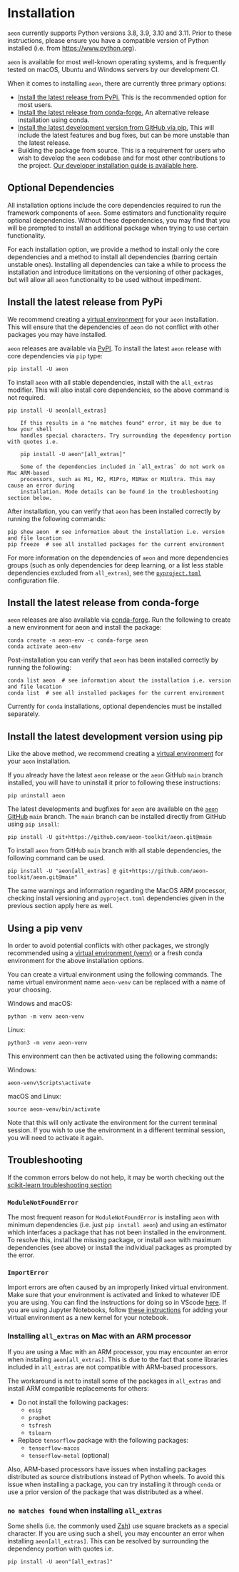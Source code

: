 # Installation

`aeon` currently supports Python versions 3.8, 3.9, 3.10 and 3.11. Prior to these
instructions, please ensure you have a compatible version of Python installed
(i.e. from https://www.python.org).

`aeon` is available for most well-known operating systems, and is frequently tested
on macOS, Ubuntu and Windows servers by our development CI.

When it comes to installing `aeon`, there are currently three primary options:
- [Install the latest release from PyPi.](#Install-the-latest-release-from-PyPi)
This is the recommended option for most users.
- [Install the latest release from conda-forge.](#Install-the-latest-release-from-conda-forge)
An alternative release installation using conda.
- [Install the latest development version from GitHub via pip.](#Install-the-latest-development-version-using-pip)
This will include the latest features and bug fixes, but can be more unstable than the
latest release.
- Building the package from source. This is a requirement for users who wish to
develop the `aeon` codebase and for most other contributions to the project. [Our
developer installation guide is available here](../developer_guide/dev_installation).

## Optional Dependencies

All installation options include the core dependencies required to run the framework
components of `aeon`. Some estimators and functionality require optional dependencies.
Without these dependencies, you may find that you will be prompted to install an
additional package when trying to use certain functionality.

For each installation option, we provide a method to install only the core dependencies
and a method to install all dependencies (barring certain unstable ones). Installing
all dependencies can take a while to process the installation and introduce limitations
on the versioning of other packages, but will allow all `aeon` functionality to be used
without impediment.

## Install the latest release from PyPi

We recommend creating a [virtual environment](#Using-a-pip-venv) for your `aeon`
installation. This will ensure that the dependencies of `aeon` do not conflict with
other packages you may have installed.

`aeon` releases are available via [PyPI](https://pypi.org/project/aeon/). To install
the latest `aeon` release with core dependencies via `pip` type:

```{code-block} powershell
pip install -U aeon
```

To install `aeon` with all stable dependencies, install with the `all_extras`
modifier. This will also install core dependencies, so the above command is not
required.

```{code-block} powershell
pip install -U aeon[all_extras]
```

```{note}
    If this results in a "no matches found" error, it may be due to how your shell
    handles special characters. Try surrounding the dependency portion with quotes i.e.

    pip install -U aeon"[all_extras]"
```

```{warning}
    Some of the dependencies included in `all_extras` do not work on Mac ARM-based
    processors, such as M1, M2, M1Pro, M1Max or M1Ultra. This may cause an error during
    installation. Mode details can be found in the troubleshooting section below.
```

After installation, you can verify that `aeon` has been installed correctly by
running the following commands:

```{code-block} powershell
pip show aeon  # see information about the installation i.e. version and file location
pip freeze  # see all installed packages for the current environment
```

For more information on the dependencies of `aeon` and more dependencies groups (such
as only dependencies for deep learning, or a list less stable dependencies excluded
from `all_extras`), see the
[`pyproject.toml`](https://github.com/aeon-toolkit/aeon/blob/main/pyproject.toml)
configuration file.

## Install the latest release from conda-forge

`aeon` releases are also available via [conda-forge](https://anaconda.org/conda-forge/aeon).
Run the following to create a new environment for aeon and install the package:

```{code-block} powershell
conda create -n aeon-env -c conda-forge aeon
conda activate aeon-env
```

Post-installation you can verify that `aeon` has been installed correctly by running
the following:

```{code-block} powershell
conda list aeon  # see information about the installation i.e. version and file location
conda list  # see all installed packages for the current environment
```

Currently for `conda` installations, optional dependencies must be installed
separately.

## Install the latest development version using pip

Like the above method, we recommend creating a [virtual environment](#Using-a-pip-venv)
for your `aeon` installation.

If you already have the latest `aeon` release or the `aeon` GitHub `main` branch
installed, you will have to uninstall it prior to following these instructions:

```{code-block} powershell
pip uninstall aeon
```

The latest developments and bugfixes for `aeon` are available on the [`aeon`
GitHub](https://github.com/aeon-toolkit/aeon) `main` branch. The `main` branch can be
installed directly from GitHub using `pip insall`:

```{code-block} powershell
pip install -U git+https://github.com/aeon-toolkit/aeon.git@main
```

To install `aeon` from GitHub `main` branch with all stable dependencies, the following
command can be used.

```{code-block} powershell
pip install -U "aeon[all_extras] @ git+https://github.com/aeon-toolkit/aeon.git@main"
```

The same warnings and information regarding the MacOS ARM processor,
checking install versioning and `pyproject.toml` dependencies given in the previous
section apply here as well.

## Using a pip venv

In order to avoid potential conflicts with other packages, we strongly recommended
using a [virtual environment (venv)](https://packaging.python.org/en/latest/guides/installing-using-pip-and-virtual-environments/)
or a fresh conda environment for the above installation options.

You can create a virtual environment using the following commands. The name virtual
environment name `aeon-venv` can be replaced with a name of your choosing.

Windows and macOS:
```{code-block} powershell
python -m venv aeon-venv
```
Linux:
```{code-block} powershell
python3 -m venv aeon-venv
```

This environment can then be activated using the following commands:

Windows:
```{code-block} powershell
aeon-venv\Scripts\activate
```
macOS and Linux:
```{code-block} powershell
source aeon-venv/bin/activate
```

Note that this will only activate the environment for the current terminal session.
If you wish to use the environment in a different terminal session, you will need to
activate it again.

## Troubleshooting

If the common errors below do not help, it may be worth checking out the [scikit-learn
troubleshooting section](https://scikit-learn.org/stable/install.html#troubleshooting)

### `ModuleNotFoundError`

The most frequent reason for `ModuleNotFoundError` is installing `aeon` with
minimum dependencies (i.e. just `pip install aeon`) and using an estimator which
interfaces a package that has not been installed in the environment. To resolve this,
install the missing package, or install `aeon` with maximum dependencies (see above)
or install the individual packages as prompted by the error.

### `ImportError`

Import errors are often caused by an improperly linked virtual environment. Make sure
that your environment is activated and linked to whatever IDE you are using. You can
find the instructions for doing so in VScode
[here](https://code.visualstudio.com/docs/python/environments). If you are using
Jupyter Notebooks, follow
[these instructions](https://janakiev.com/blog/jupyter-virtual-envs/) for adding your
virtual environment as a new kernel for your notebook.

### Installing `all_extras` on Mac with an ARM processor

If you are using a Mac with an ARM processor, you may encounter an error when installing
`aeon[all_extras]`. This is due to the fact that some libraries included in `all_extras`
are not compatible with ARM-based processors.

The workaround is not to install some of the packages in `all_extras` and install ARM
compatible replacements for others:

- Do not install the following packages:
    - `esig`
    - `prophet`
    - `tsfresh`
    - `tslearn`
- Replace `tensorflow` package with the following packages:
    - `tensorflow-macos`
    - `tensorflow-metal` (optional)

Also, ARM-based processors have issues when installing packages distributed as source
distributions instead of Python wheels. To avoid this issue when installing a package,
you can try installing it through `conda` or use a prior version of the package that
was distributed as a wheel.

### `no matches found` when installing `all_extras`

Some shells (i.e. the commonly used [Zsh](https://en.wikipedia.org/wiki/Z_shell)) use
square brackets as a special character. If you are using such a shell, you may
encounter an error when installing `aeon[all_extras]`. This can be resolved by
surrounding the dependency portion with quotes i.e.

```{code-block} powershell
pip install -U aeon"[all_extras]"
```
